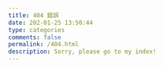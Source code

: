 ```yaml
---
title: 404 錯誤
date: 202-01-25 13:50:44
type: categories
comments: false
permalink: /404.html
description: Sorry, please go to my index!
---
```

